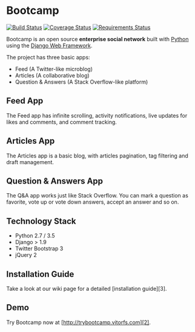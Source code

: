 # Bootcamp

[![Build Status](https://travis-ci.org/vitorfs/bootcamp.svg?branch=master)](https://travis-ci.org/vitorfs/bootcamp) [![Coverage Status](https://coveralls.io/repos/github/vitorfs/bootcamp/badge.svg?branch=master)](https://coveralls.io/github/vitorfs/bootcamp?branch=master) [![Requirements Status](https://requires.io/github/vitorfs/bootcamp/requirements.svg?branch=master)](https://requires.io/github/vitorfs/bootcamp/requirements/?branch=master)

Bootcamp is an open source **enterprise social network** built with [Python][0] using the [Django Web Framework][1].

The project has three basic apps:

* Feed (A Twitter-like microblog)
* Articles (A collaborative blog)
* Question & Answers (A Stack Overflow-like platform)

## Feed App

The Feed app has infinite scrolling, activity notifications, live updates for likes and comments, and comment tracking.


## Articles App

The Articles app is a basic blog, with articles pagination, tag filtering and draft management.


## Question & Answers App

The Q&A app works just like Stack Overflow. You can mark a question as favorite, vote up or vote down answers, accept an answer and so on.


## Technology Stack

- Python 2.7 / 3.5
- Django > 1.9
- Twitter Bootstrap 3
- jQuery 2


## Installation Guide

Take a look at our wiki page for a detailed [installation guide][3].


## Demo

Try Bootcamp now at [http://trybootcamp.vitorfs.com][2].

[0]: https://www.python.org/
[1]: https://www.djangoproject.com/
